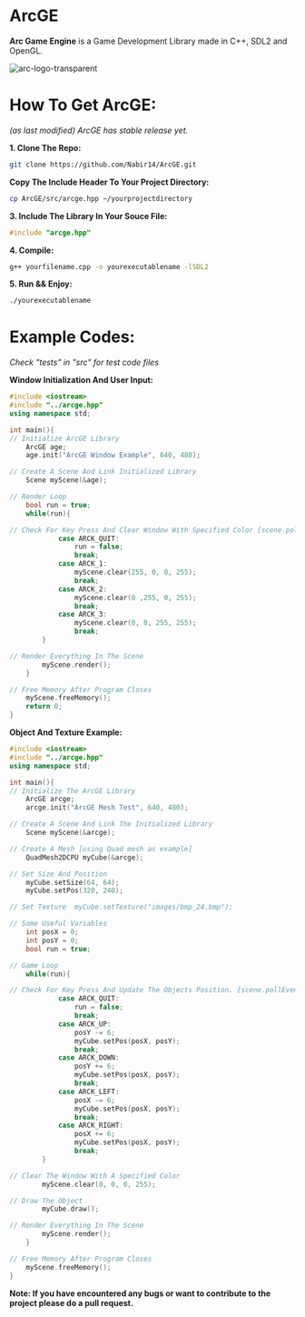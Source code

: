 # ArcGE
**Arc Game Engine** is a Game Development Library made in C++, SDL2 and OpenGL.

![arc-logo-transparent](https://github.com/user-attachments/assets/a5d1a3ae-622c-4d87-83e2-b82295a97394)

# How To Get ArcGE:
*(as last modified) ArcGE has stable release yet.*

**1. Clone The Repo:**
```sh
git clone https://github.com/Nabir14/ArcGE.git
```
**Copy The Include Header To Your Project Directory:**
```sh
cp ArcGE/src/arcge.hpp ~/yourprojectdirectory
```
**3. Include The Library In Your Souce File:**
```cpp
#include "arcge.hpp"
```
**4. Compile:**
```sh
g++ yourfilename.cpp -o yourexecutablename -lSDL2
```
**5. Run && Enjoy:**
```sh
./yourexecutablename
```

# Example Codes:
*Check "tests" in "src" for test code files*

**Window Initialization And User Input:**
```cpp
#include <iostream>
#include "../arcge.hpp"
using namespace std;

int main(){
// Initialize ArcGE Library
	ArcGE age;
	age.init("ArcGE Window Example", 640, 480);

// Create A Scene And Link Initialized Library
	Scene myScene(&age);

// Render Loop
	bool run = true;
	while(run){

// Check For Key Press And Clear Window With Specified Color [scene.pollEvent() returns press key as ARCK_KEY]	switch(myScene.pollEvent()){
			case ARCK_QUIT:
				run = false;
				break;
			case ARCK_1:
				myScene.clear(255, 0, 0, 255);
				break;
			case ARCK_2:
				myScene.clear(0 ,255, 0, 255);
				break;
			case ARCK_3:
				myScene.clear(0, 0, 255, 255);
				break;
		}

// Render Everything In The Scene
		myScene.render();
	}

// Free Memory After Program Closes
	myScene.freeMemory();
	return 0;
}
```

**Object And Texture Example:**
```cpp
#include <iostream>
#include "../arcge.hpp"
using namespace std;

int main(){
// Initialize The ArcGE Library
	ArcGE arcge;
	arcge.init("ArcGE Mesh Test", 640, 480);

// Create A Scene And Link The Initialized Library
	Scene myScene(&arcge);

// Create A Mesh [using Quad mesh as example]
	QuadMesh2DCPU myCube(&arcge);

// Set Size And Position
	myCube.setSize(64, 64);
	myCube.setPos(320, 240);

// Set Texture	myCube.setTexture("images/bmp_24.bmp");

// Some Useful Variables
	int posX = 0;
	int posY = 0;
	bool run = true;

// Game Loop
	while(run){

// Check For Key Press And Update The Objects Position. [scene.pollEvent() returns pressed key as ARCK_KEY]		switch(myScene.pollEvent()){
			case ARCK_QUIT:
				run = false;
				break;
			case ARCK_UP:
				posY -= 6;
				myCube.setPos(posX, posY);
				break;
			case ARCK_DOWN:
				posY += 6;
				myCube.setPos(posX, posY);
				break;
			case ARCK_LEFT:
				posX -= 6;
				myCube.setPos(posX, posY);
				break;
			case ARCK_RIGHT:
				posX += 6;
				myCube.setPos(posX, posY);
				break;
		}

// Clear The Window With A Specified Color
		myScene.clear(0, 0, 0, 255);

// Draw The Object
		myCube.draw();

// Render Everything In The Scene
		myScene.render();
	}

// Free Memory After Program Closes
	myScene.freeMemory();
}
```

**Note: If you have encountered any bugs or want to contribute to the project please do a pull request.**
